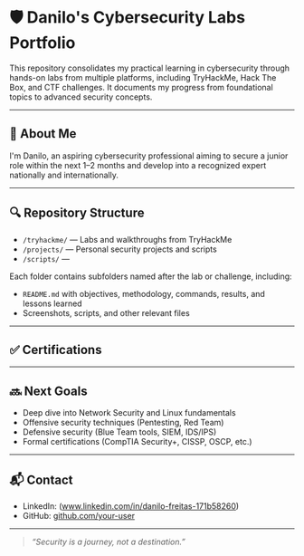 # 🛡️ Danilo's Cybersecurity Labs Portfolio

This repository consolidates my practical learning in cybersecurity through hands-on labs from multiple platforms, including TryHackMe, Hack The Box, and CTF challenges. It documents my progress from foundational topics to advanced security concepts.

---

## 🧠 About Me

I'm Danilo, an aspiring cybersecurity professional aiming to secure a junior role within the next 1–2 months and develop into a recognized expert nationally and internationally.

---

## 🔍 Repository Structure

- `/tryhackme/` — Labs and walkthroughs from TryHackMe  
- `/projects/` — Personal security projects and scripts  
- `/scripts/` — 

Each folder contains subfolders named after the lab or challenge, including:  
- `README.md` with objectives, methodology, commands, results, and lessons learned  
- Screenshots, scripts, and other relevant files

---

## ✅ Certifications


---

## 🔜 Next Goals

- Deep dive into Network Security and Linux fundamentals  
- Offensive security techniques (Pentesting, Red Team)  
- Defensive security (Blue Team tools, SIEM, IDS/IPS)  
- Formal certifications (CompTIA Security+, CISSP, OSCP, etc.)  

---

## 📬 Contact

- LinkedIn: (www.linkedin.com/in/danilo-freitas-171b58260)  
- GitHub: [github.com/your-user](https://github.com/danilofreitas77)  

---

> _“Security is a journey, not a destination.”_


